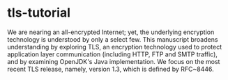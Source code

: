 # tls-tutorial

We are nearing an all-encrypted Internet; yet, the underlying encryption technology 
is understood by only a select few. This manuscript broadens understanding by exploring TLS, 
an encryption technology used to protect application layer communication (including HTTP, 
FTP and SMTP traffic), and by examining OpenJDK's Java implementation. We focus on 
the most recent TLS release, namely, version 1.3, which is defined by RFC~8446.
